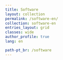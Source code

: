 ```yaml
---
title: Software
layout: collection
permalink: /software-en/
collection: software-en
entries_layout: grid
classes: wide
author_profile: true
lang: en

path-pt_br: /software
---
```

